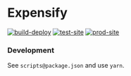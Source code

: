 # Expensify

[![build-deploy][build_deploy_badge]][build_deploy]
[![test-site][test_site_badge]][test_site]
[![prod-site][prod_site_badge]][prod_site]


### Development

See `scripts@package.json` and use `yarn`.


[test_site]: https://test-expensify.rdok.co.uk/
[test_site_badge]: https://img.shields.io/badge/test-grey?style=flat-square&logo=amazon-aws
[prod_site]: https://expensify.rdok.co.uk/
[prod_site_badge]: https://img.shields.io/badge/prod-blue?style=flat-square&logo=amazon-aws
[build_deploy_badge]: https://github.com/rdok/expensify/actions/workflows/build-deploy.yml/badge.svg
[build_deploy]: https://github.com/rdok/expensify/actions/workflows/build-deploy.yml
